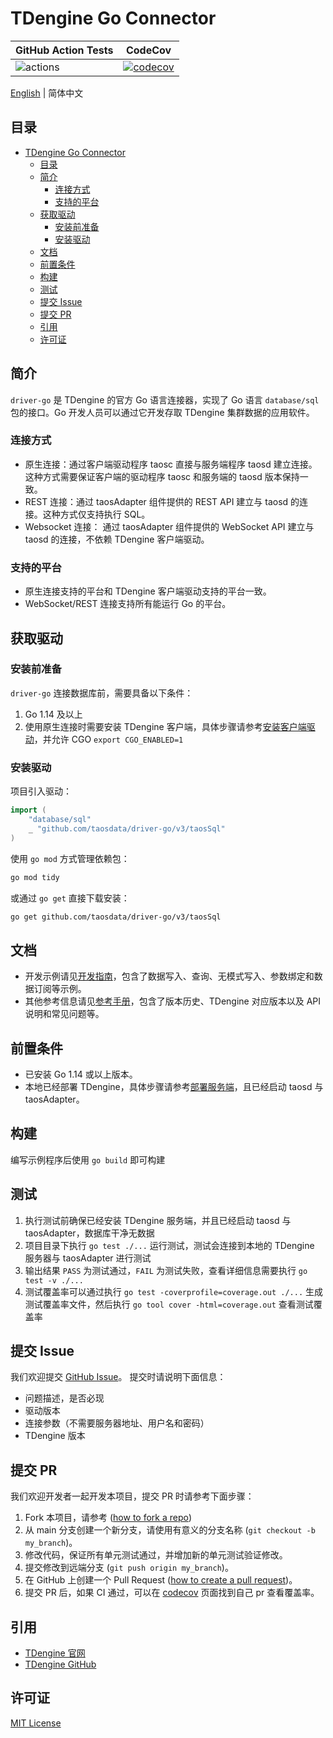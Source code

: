 # TDengine Go Connector

| GitHub Action Tests                                                                  | CodeCov                                                                                                                           |
|--------------------------------------------------------------------------------------|-----------------------------------------------------------------------------------------------------------------------------------|
| ![actions](https://github.com/taosdata/driver-go/actions/workflows/go.yml/badge.svg) | [![codecov](https://codecov.io/gh/taosdata/driver-go/graph/badge.svg?token=70E8APPMKR)](https://codecov.io/gh/taosdata/driver-go) |

[English](README.md) | 简体中文

## 目录

- [TDengine Go Connector](#tdengine-go-connector)
  - [目录](#目录)
  - [简介](#简介)
    - [连接方式](#连接方式)
    - [支持的平台](#支持的平台)
  - [获取驱动](#获取驱动)
    - [安装前准备](#安装前准备)
    - [安装驱动](#安装驱动)
  - [文档](#文档)
  - [前置条件](#前置条件)
  - [构建](#构建)
  - [测试](#测试)
  - [提交 Issue](#提交-issue)
  - [提交 PR](#提交-pr)
  - [引用](#引用)
  - [许可证](#许可证)

## 简介

`driver-go` 是 TDengine 的官方 Go 语言连接器，实现了 Go 语言 `database/sql` 包的接口。Go 开发人员可以通过它开发存取
TDengine 集群数据的应用软件。

### 连接方式

- 原生连接：通过客户端驱动程序 taosc 直接与服务端程序 taosd 建立连接。这种方式需要保证客户端的驱动程序 taosc 和服务端的
  taosd 版本保持一致。
- REST 连接：通过 taosAdapter 组件提供的 REST API 建立与 taosd 的连接。这种方式仅支持执行 SQL。
- Websocket 连接： 通过 taosAdapter 组件提供的 WebSocket API 建立与 taosd 的连接，不依赖 TDengine 客户端驱动。

### 支持的平台

- 原生连接支持的平台和 TDengine 客户端驱动支持的平台一致。
- WebSocket/REST 连接支持所有能运行 Go 的平台。

## 获取驱动

### 安装前准备

`driver-go` 连接数据库前，需要具备以下条件：

1. Go 1.14 及以上
2. 使用原生连接时需要安装 TDengine
   客户端，具体步骤请参考[安装客户端驱动](https://docs.taosdata.com/connector/#安装客户端驱动)，并允许 CGO
   `export CGO_ENABLED=1`

### 安装驱动

项目引入驱动：

```go
import (
    "database/sql"
    _ "github.com/taosdata/driver-go/v3/taosSql"
)
```

使用 `go mod` 方式管理依赖包：

```sh
go mod tidy
```

或通过 `go get` 直接下载安装：

```sh
go get github.com/taosdata/driver-go/v3/taosSql
```

## 文档

- 开发示例请见[开发指南](https://docs.taosdata.com/develop/)，包含了数据写入、查询、无模式写入、参数绑定和数据订阅等示例。
- 其他参考信息请见[参考手册](https://docs.taosdata.com/reference/connector/go/)，包含了版本历史、TDengine 对应版本以及 API
  说明和常见问题等。

## 前置条件

- 已安装 Go 1.14 或以上版本。
- 本地已经部署 TDengine，具体步骤请参考[部署服务端](https://docs.taosdata.com/get-started/package/)，且已经启动 taosd 与
  taosAdapter。

## 构建

编写示例程序后使用 `go build` 即可构建

## 测试

1. 执行测试前确保已经安装 TDengine 服务端，并且已经启动 taosd 与 taosAdapter，数据库干净无数据
2. 项目目录下执行 `go test ./...` 运行测试，测试会连接到本地的 TDengine 服务器与 taosAdapter 进行测试
3. 输出结果 `PASS` 为测试通过，`FAIL` 为测试失败，查看详细信息需要执行 `go test -v ./...`
4. 测试覆盖率可以通过执行 `go test -coverprofile=coverage.out ./...` 生成测试覆盖率文件，然后执行
   `go tool cover -html=coverage.out` 查看测试覆盖率

## 提交 Issue

我们欢迎提交 [GitHub Issue](https://github.com/taosdata/driver-go/issues/new?template=Blank+issue)。 提交时请说明下面信息：

- 问题描述，是否必现
- 驱动版本
- 连接参数（不需要服务器地址、用户名和密码）
- TDengine 版本

## 提交 PR

我们欢迎开发者一起开发本项目，提交 PR 时请参考下面步骤：

1. Fork 本项目，请参考 ([how to fork a repo](https://docs.github.com/en/get-started/quickstart/fork-a-repo))
2. 从 main 分支创建一个新分支，请使用有意义的分支名称 (`git checkout -b my_branch`)。
3. 修改代码，保证所有单元测试通过，并增加新的单元测试验证修改。
4. 提交修改到远端分支 (`git push origin my_branch`)。
5. 在 GitHub 上创建一个 Pull
   Request ([how to create a pull request](https://docs.github.com/en/pull-requests/collaborating-with-pull-requests/proposing-changes-to-your-work-with-pull-requests/creating-a-pull-request))。
6. 提交 PR 后，如果 CI 通过，可以在 [codecov](https://app.codecov.io/gh/taosdata/driver-go/pulls) 页面找到自己 pr 查看覆盖率。

## 引用

- [TDengine 官网](https://www.taosdata.com/)
- [TDengine GitHub](https://github.com/taosdata/TDengine)

## 许可证

[MIT License](./LICENSE)
